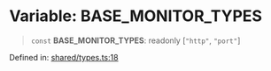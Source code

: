 # Variable: BASE\_MONITOR\_TYPES

> `const` **BASE\_MONITOR\_TYPES**: readonly \[`"http"`, `"port"`\]

Defined in: [shared/types.ts:18](https://github.com/Nick2bad4u/Uptime-Watcher/blob/dca5483e793478722cd3e6e125cafcec5fc771f0/shared/types.ts#L18)
